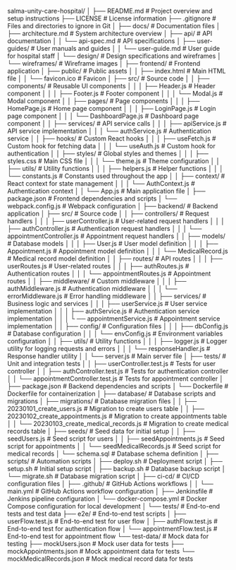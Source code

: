 salma-unity-care-hospital/
│
├── README.md                     # Project overview and setup instructions
├── LICENSE                       # License information
├── .gitignore                    # Files and directories to ignore in Git
│
├── docs/                         # Documentation files
│   ├── architecture.md           # System architecture overview
│   ├── api/                      # API documentation
│   │   └── api-spec.md           # API specifications
│   ├── user-guides/              # User manuals and guides
│   │   └── user-guide.md          # User guide for hospital staff
│   └── design/                   # Design specifications and wireframes
│       └── wireframes/           # Wireframe images
│
├── frontend/                     # Frontend application
│   ├── public/                   # Public assets
│   │   ├── index.html            # Main HTML file
│   │   └── favicon.ico           # Favicon
│   ├── src/                      # Source code
│   │   ├── components/           # Reusable UI components
│   │   │   ├── Header.js         # Header component
│   │   │   ├── Footer.js         # Footer component
│   │   │   └── Modal.js          # Modal component
│   │   ├── pages/                # Page components
│   │   │   ├── HomePage.js       # Home page component
│   │   │   ├── LoginPage.js      # Login page component
│   │   │   └── DashboardPage.js   # Dashboard page component
│   │   ├── services/             # API service calls
│   │   │   ├── apiService.js     # API service implementation
│   │   │   └── authService.js    # Authentication service
│   │   ├── hooks/                # Custom React hooks
│   │   │   ├── useFetch.js       # Custom hook for fetching data
│   │   │   └── useAuth.js        # Custom hook for authentication
│   │   ├── styles/               # Global styles and themes
│   │   │   ├── styles.css        # Main CSS file
│   │   │   └── theme.js          # Theme configuration
│   │   ├── utils/                # Utility functions
│   │   │   ├── helpers.js        # Helper functions
│   │   │   └── constants.js      # Constants used throughout the app
│   │   ├── context/              # React context for state management
│   │   │   └── AuthContext.js    # Authentication context
│   │   └── App.js                # Main application file
│   ├── package.json              # Frontend dependencies and scripts
│   └── webpack.config.js         # Webpack configuration
│
├── backend/                      # Backend application
│   ├── src/                      # Source code
│   │   ├── controllers/          # Request handlers
│   │   │   ├── userController.js  # User-related request handlers
│   │   │   ├── authController.js  # Authentication request handlers
│   │   │   └── appointmentController.js # Appointment request handlers
│   │   ├── models/               # Database models
│   │   │   ├── User.js           # User model definition
│   │   │   ├── Appointment.js     # Appointment model definition
│   │   │   └── MedicalRecord.js   # Medical record model definition
│   │   ├── routes/               # API routes
│   │   │   ├── userRoutes.js     # User-related routes
│   │   │   ├── authRoutes.js     # Authentication routes
│   │   │   └── appointmentRoutes.js # Appointment routes
│   │   ├── middleware/           # Custom middleware
│   │   │   ├── authMiddleware.js  # Authentication middleware
│   │   │   └── errorMiddleware.js # Error handling middleware
│   │   ├── services/             # Business logic and services
│   │   │   ├── userService.js    # User service implementation
│   │   │   ├── authService.js    # Authentication service implementation
│   │   │   └ ── appointmentService.js    # Appointment service implementation
│   │   ├── config/               # Configuration files
│   │   │   ├── dbConfig.js       # Database configuration
│   │   │   └── envConfig.js      # Environment variables configuration
│   │   ├── utils/                # Utility functions
│   │   │   ├── logger.js          # Logger utility for logging requests and errors
│   │   │   └── responseHandler.js  # Response handler utility
│   │   └── server.js             # Main server file
│   ├── tests/                    # Unit and integration tests
│   │   ├── userController.test.js # Tests for user controller
│   │   ├── authController.test.js # Tests for authentication controller
│   │   └── appointmentController.test.js # Tests for appointment controller
│   ├── package.json              # Backend dependencies and scripts
│   └── Dockerfile                 # Dockerfile for containerization
│
├── database/                     # Database scripts and migrations
│   ├── migrations/               # Database migration files
│   │   ├── 20230101_create_users.js # Migration to create users table
│   │   ├── 20230102_create_appointments.js # Migration to create appointments table
│   │   └── 20230103_create_medical_records.js # Migration to create medical records table
│   ├── seeds/                    # Seed data for initial setup
│   │   ├── seedUsers.js          # Seed script for users
│   │   ├── seedAppointments.js    # Seed script for appointments
│   │   └── seedMedicalRecords.js  # Seed script for medical records
│   └── schema.sql                # Database schema definition
│
├── scripts/                      # Automation scripts
│   ├── deploy.sh                 # Deployment script
│   ├── setup.sh                  # Initial setup script
│   ├── backup.sh                 # Database backup script
│   └── migrate.sh                # Database migration script
│
├── ci-cd/                        # CI/CD configuration files
│   ├── .github/                  # GitHub Actions workflows
│   │   └── main.yml              # GitHub Actions workflow configuration
│   ├── Jenkinsfile               # Jenkins pipeline configuration
│   └── docker-compose.yml        # Docker Compose configuration for local development
│
└── tests/                        # End-to-end tests and test data
    ├── e2e/                      # End-to-end test scripts
    │   ├── userFlow.test.js      # End-to-end test for user flow
    │   ├── authFlow.test.js      # End-to-end test for authentication flow
    │   └── appointmentFlow.test.js # End-to-end test for appointment flow
    └── test-data/                # Mock data for testing
        ├── mockUsers.json        # Mock user data for tests
        ├── mockAppointments.json   # Mock appointment data for tests
        └── mockMedicalRecords.json # Mock medical record data for tests
